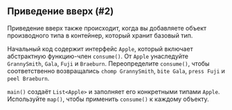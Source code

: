## Приведение вверх (#2)

Приведение вверх также происходит, когда вы добавляете объект производного типа в контейнер, который хранит базовый тип.

Начальный код содержит интерфейс `Apple`, который включает абстрактную функцию-член `consume()`. От `Apple` унаследуйте `GrannySmith`, `Gala`, `Fuji` и `Braeburn`. Переопределите `consume()`, чтобы соответственно возвращались `chomp GrannySmith`, `bite Gala`, `press Fuji` и `peel Braeburn`.

`main()` создаёт `List<Apple>` и заполняет его конкретными типами `Apple`. Используйте `map()`, чтобы применить `consume()` к каждому объекту.